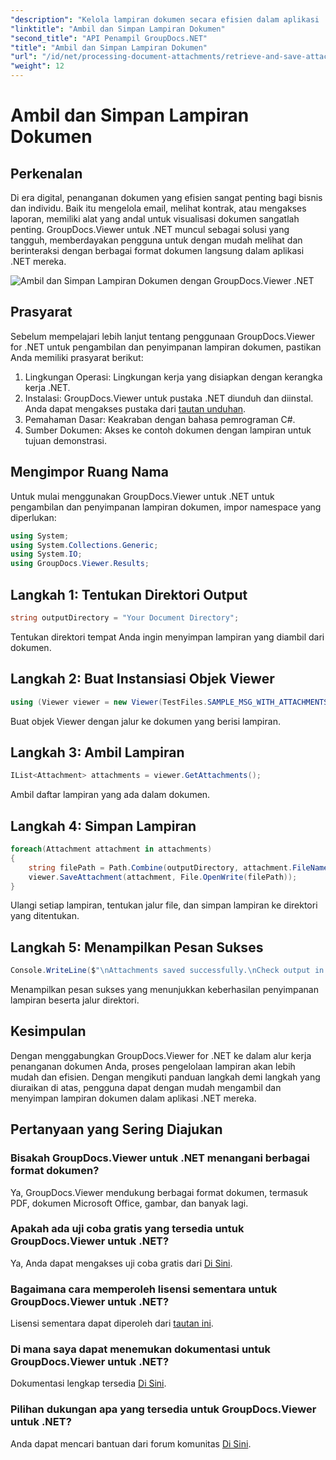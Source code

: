 ```yaml
---
"description": "Kelola lampiran dokumen secara efisien dalam aplikasi .NET menggunakan GroupDocs.Viewer. Ambil dan simpan lampiran tanpa repot."
"linktitle": "Ambil dan Simpan Lampiran Dokumen"
"second_title": "API Penampil GroupDocs.NET"
"title": "Ambil dan Simpan Lampiran Dokumen"
"url": "/id/net/processing-document-attachments/retrieve-and-save-attachments/"
"weight": 12
---
```


# Ambil dan Simpan Lampiran Dokumen

## Perkenalan
Di era digital, penanganan dokumen yang efisien sangat penting bagi bisnis dan individu. Baik itu mengelola email, melihat kontrak, atau mengakses laporan, memiliki alat yang andal untuk visualisasi dokumen sangatlah penting. GroupDocs.Viewer untuk .NET muncul sebagai solusi yang tangguh, memberdayakan pengguna untuk dengan mudah melihat dan berinteraksi dengan berbagai format dokumen langsung dalam aplikasi .NET mereka.

![Ambil dan Simpan Lampiran Dokumen dengan GroupDocs.Viewer .NET](/viewer/processing-document-attachments/retrieve-and-save-document-attachments.png)

## Prasyarat
Sebelum mempelajari lebih lanjut tentang penggunaan GroupDocs.Viewer for .NET untuk pengambilan dan penyimpanan lampiran dokumen, pastikan Anda memiliki prasyarat berikut:
1. Lingkungan Operasi: Lingkungan kerja yang disiapkan dengan kerangka kerja .NET.
2. Instalasi: GroupDocs.Viewer untuk pustaka .NET diunduh dan diinstal. Anda dapat mengakses pustaka dari [tautan unduhan](https://releases.groupdocs.com/viewer/net/).
3. Pemahaman Dasar: Keakraban dengan bahasa pemrograman C#.
4. Sumber Dokumen: Akses ke contoh dokumen dengan lampiran untuk tujuan demonstrasi.

## Mengimpor Ruang Nama
Untuk mulai menggunakan GroupDocs.Viewer untuk .NET untuk pengambilan dan penyimpanan lampiran dokumen, impor namespace yang diperlukan:
```csharp
using System;
using System.Collections.Generic;
using System.IO;
using GroupDocs.Viewer.Results;
```

## Langkah 1: Tentukan Direktori Output
```csharp
string outputDirectory = "Your Document Directory";
```
Tentukan direktori tempat Anda ingin menyimpan lampiran yang diambil dari dokumen.
## Langkah 2: Buat Instansiasi Objek Viewer
```csharp
using (Viewer viewer = new Viewer(TestFiles.SAMPLE_MSG_WITH_ATTACHMENTS))
```
Buat objek Viewer dengan jalur ke dokumen yang berisi lampiran.
## Langkah 3: Ambil Lampiran
```csharp
IList<Attachment> attachments = viewer.GetAttachments();
```
Ambil daftar lampiran yang ada dalam dokumen.
## Langkah 4: Simpan Lampiran
```csharp
foreach(Attachment attachment in attachments)
{
    string filePath = Path.Combine(outputDirectory, attachment.FileName);  
    viewer.SaveAttachment(attachment, File.OpenWrite(filePath)); 
}
```
Ulangi setiap lampiran, tentukan jalur file, dan simpan lampiran ke direktori yang ditentukan.
## Langkah 5: Menampilkan Pesan Sukses
```csharp
Console.WriteLine($"\nAttachments saved successfully.\nCheck output in {outputDirectory}.");
```
Menampilkan pesan sukses yang menunjukkan keberhasilan penyimpanan lampiran beserta jalur direktori.

## Kesimpulan
Dengan menggabungkan GroupDocs.Viewer for .NET ke dalam alur kerja penanganan dokumen Anda, proses pengelolaan lampiran akan lebih mudah dan efisien. Dengan mengikuti panduan langkah demi langkah yang diuraikan di atas, pengguna dapat dengan mudah mengambil dan menyimpan lampiran dokumen dalam aplikasi .NET mereka.
## Pertanyaan yang Sering Diajukan
### Bisakah GroupDocs.Viewer untuk .NET menangani berbagai format dokumen?
Ya, GroupDocs.Viewer mendukung berbagai format dokumen, termasuk PDF, dokumen Microsoft Office, gambar, dan banyak lagi.
### Apakah ada uji coba gratis yang tersedia untuk GroupDocs.Viewer untuk .NET?
Ya, Anda dapat mengakses uji coba gratis dari [Di Sini](https://releases.groupdocs.com/).
### Bagaimana cara memperoleh lisensi sementara untuk GroupDocs.Viewer untuk .NET?
Lisensi sementara dapat diperoleh dari [tautan ini](https://purchase.groupdocs.com/temporary-license/).
### Di mana saya dapat menemukan dokumentasi untuk GroupDocs.Viewer untuk .NET?
Dokumentasi lengkap tersedia [Di Sini](https://tutorials.groupdocs.com/viewer/net/).
### Pilihan dukungan apa yang tersedia untuk GroupDocs.Viewer untuk .NET?
Anda dapat mencari bantuan dari forum komunitas [Di Sini](https://forum.groupdocs.com/c/viewer/9).